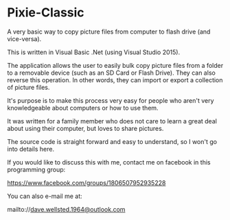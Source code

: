 # Pixie-Classic
A very basic way to copy picture files from computer to flash drive (and vice-versa).

This is written in Visual Basic .Net (using Visual Studio 2015).

The application allows the user to easily bulk copy picture files from a folder to a
removable device (such as an SD Card or Flash Drive). They can also reverse this
operation. In other words, they can import or export a collection of picture files.

It's purpose is to make this process very easy for people who aren't very knowledgeable
about computers or how to use them.

It was written for a family member who does not care to learn a great deal about using
their computer, but loves to share pictures.

The source code is straight forward and easy to understand, so I won't go into details here.

If you would like to discuss this with me, contact me on facebook in this programming group:

https://www.facebook.com/groups/1806507952935228

You can also e-mail me at:

mailto://dave.wellsted.1964@outlook.com

